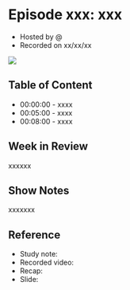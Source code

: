 # Episode xxx: xxx

- Hosted by @
- Recorded on xx/xx/xx

![](/image/xx.png)

## Table of Content

- 00:00:00 - xxxx
- 00:05:00 - xxxx
- 00:08:00 - xxxx

## Week in Review

xxxxxx

## Show Notes

xxxxxxx

## Reference 

- Study note:
- Recorded video: 
- Recap: 
- Slide: 
